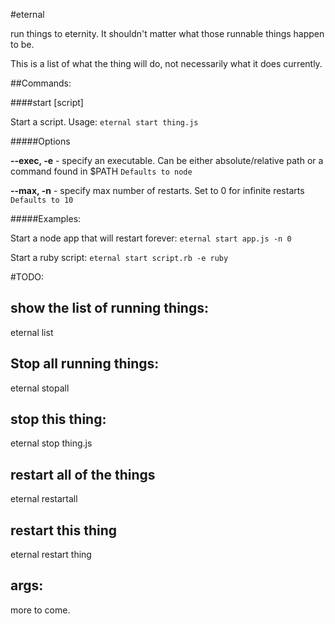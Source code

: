 #eternal

run things to eternity. It shouldn't matter what those runnable things happen to be.

This is a list of what the thing will do, not necessarily what it does currently.


##Commands:

####start \[script\]

Start a script. Usage: `eternal start thing.js`

#####Options

**--exec, -e** - specify an executable.
Can be either absolute/relative path or a command found in $PATH
`Defaults to node`

**--max, -n** - specify max number of restarts.
Set to 0 for infinite restarts
`Defaults to 10`

#####Examples:

Start a node app that will restart forever:
`eternal start app.js -n 0`

Start a ruby script:
`eternal start script.rb -e ruby`


#TODO:

show the list of running things:
--------------------------------

eternal list

Stop all running things:
------------------------

eternal stopall

stop this thing:
----------------

eternal stop thing.js

restart all of the things
-------------------------

eternal restartall

restart this thing
------------------

eternal restart thing

args:
-----

more to come.
